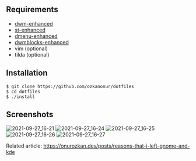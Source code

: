 Requirements
--------------------
- [dwm-enhanced](https://github.com/ozkanonur/dwm-enhanced)
- [st-enhanced](https://github.com/ozkanonur/st-enhanced)
- [dmenu-enhanced](https://github.com/ozkanonur/dmenu-enhanced)
- [dwmblocks-enhanced](https://github.com/ozkanonur/dwmblocks-enhanced)
- vim   (optional)
- tilda (optional)


Installation
--------------------
```console
$ git clone https://github.com/ozkanonur/dotfiles
$ cd dotfiles
$ ./install
```


Screenshots
--------------------
![2021-09-27_16-21](https://user-images.githubusercontent.com/39852038/134917864-990430e2-86fd-4b4f-abfd-e50f194065fc.png)
![2021-09-27_16-24](https://user-images.githubusercontent.com/39852038/134917860-55ac3fe8-2b81-4c39-bac2-dbd77916d54f.png)
![2021-09-27_16-25](https://user-images.githubusercontent.com/39852038/134917857-4b78c60d-969b-4a8f-931e-aa2c4b9bf8ae.png)
![2021-09-27_16-26](https://user-images.githubusercontent.com/39852038/134917856-ff53a48e-f040-495b-878b-a1093ba375dd.png)
![2021-09-27_16-27](https://user-images.githubusercontent.com/39852038/134917847-644c0d46-ac24-4a14-ab11-1844820c12af.png)


Related article: https://onurozkan.dev/posts/reasons-that-i-left-gnome-and-kde
